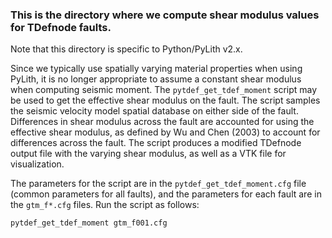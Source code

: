 ### This is the directory where we compute shear modulus values for TDefnode faults.

Note that this directory is specific to Python/PyLith v2.x.

Since we typically use spatially varying material properties when using PyLith, it is no longer appropriate to assume a constant shear modulus when computing seismic moment. The `pytdef_get_tdef_moment` script may be used to get the effective shear modulus on the fault. The script samples the seismic velocity model spatial database on either side of the fault. Differences in shear modulus across the fault are accounted for using the effective shear modulus, as defined by Wu and Chen (2003) to account for differences across the fault. The script produces a modified TDefnode output file with the varying shear modulus, as well as a VTK file for visualization.

The parameters for the script are in the `pytdef_get_tdef_moment.cfg` file (common parameters for all faults), and the parameters for each fault are in the `gtm_f*.cfg` files. Run the script as follows:

```
pytdef_get_tdef_moment gtm_f001.cfg
```
